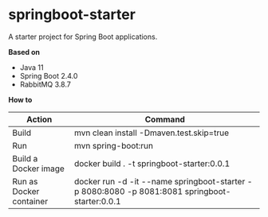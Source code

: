 # springboot-starter

A starter project for Spring Boot applications.

**Based on**
- Java 11
- Spring Boot 2.4.0
- RabbitMQ 3.8.7

**How to**

|Action|Command|
|---|---|
|Build | mvn clean install -Dmaven.test.skip=true |
|Run | mvn spring-boot:run |
|Build a Docker image | docker build . -t springboot-starter:0.0.1 |
|Run as Docker container | docker run -d -it --name springboot-starter -p 8080:8080 -p 8081:8081 springboot-starter:0.0.1 |